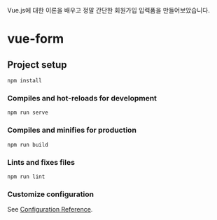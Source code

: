 Vue.js에 대한 이론을 배우고 정말 간단한 회원가입 입력폼을 만들어보았습니다. 

# vue-form

## Project setup
```
npm install
```

### Compiles and hot-reloads for development
```
npm run serve
```

### Compiles and minifies for production
```
npm run build
```

### Lints and fixes files
```
npm run lint
```

### Customize configuration
See [Configuration Reference](https://cli.vuejs.org/config/).
